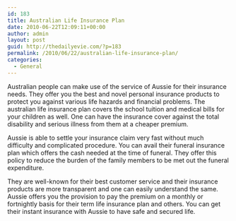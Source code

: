 ```yaml
---
id: 183
title: Australian Life Insurance Plan
date: 2010-06-22T12:09:11+00:00
author: admin
layout: post
guid: http://thedailyevie.com/?p=183
permalink: /2010/06/22/australian-life-insurance-plan/
categories:
  - General
---
```

Australian people can make use of the service of Aussie for their insurance needs. They offer you the best and novel personal insurance products to protect you against various life hazards and financial problems. The australian life insurance plan covers the school tuition and medical bills for your children as well. One can have the insurance cover against the total disability and serious illness from them at a cheaper premium.

Aussie is able to settle your insurance claim very fast without much difficulty and complicated procedure. You can avail their funeral insurance plan which offers the cash needed at the time of funeral. They offer this policy to reduce the burden of the family members to be met out the funeral expenditure.

They are well-known for their best customer service and their insurance products are more transparent and one can easily understand the same. Aussie offers you the provision to pay the premium on a monthly or fortnightly basis for their term life insurance plan and others. You can get their instant insurance with Aussie to have safe and secured life.